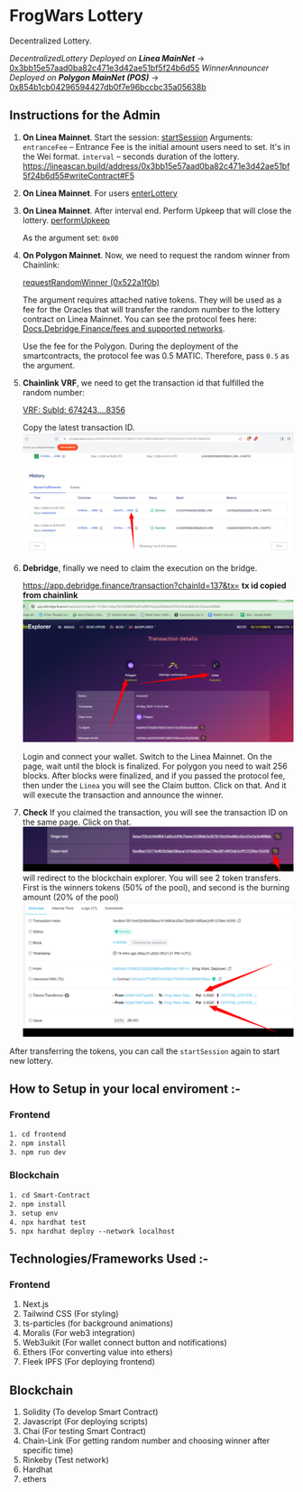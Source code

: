 # FrogWars Lottery
Decentralized Lottery.

_DecentralizedLottery Deployed on **Linea MainNet**_ -> [0x3bb15e57aad0ba82c471e3d42ae51bf5f24b6d55](https://lineascan.build/address/0x3bb15e57aad0ba82c471e3d42ae51bf5f24b6d55)
_WinnerAnnouncer Deployed on **Polygon MainNet (POS)**_ -> [0x854b1cb04296594427db0f7e96bccbc35a05638b](https://polygonscan.com/address/0x854b1cb04296594427db0f7e96bccbc35a05638b)


## Instructions for the Admin
1. **On Linea Mainnet**. Start the session:
    [startSession](https://lineascan.build/address/0x3bb15e57aad0ba82c471e3d42ae51bf5f24b6d55#writeContract#F12)
    Arguments:
        `entranceFee` &ndash; Entrance Fee is the initial amount users need to set. It's in the Wei format.
        `interval` &ndash; seconds duration of the lottery.
   https://lineascan.build/address/0x3bb15e57aad0ba82c471e3d42ae51bf5f24b6d55#writeContract#F5
2. **On Linea Mainnet**. For users
    [enterLottery](https://lineascan.build/address/0x3bb15e57aad0ba82c471e3d42ae51bf5f24b6d55#writeContract#F3)
    
3. **On Linea Mainnet**. After interval end. Perform Upkeep that will close the lottery.
    [performUpkeep](https://lineascan.build/address/0x3bb15e57aad0ba82c471e3d42ae51bf5f24b6d55#writeContract#F5)
    
    As the argument set: `0x00`
4. **On Polygon Mainnet**. Now, we need to request the random winner from Chainlink:

   [requestRandomWinner (0x522a1f0b)](https://polygonscan.com/address/0x854b1cb04296594427db0f7e96bccbc35a05638b#writeContract#F7)

    The argument requires attached native tokens. They will be used as a fee for the Oracles that will transfer the random number to the lottery contract on Linea Mainnet.
    You can see the protocol fees here: [Docs.Debridge.Finance/fees and supported networks](https://docs.debridge.finance/the-core-protocol/fees-and-supported-chains#current-flat-fee-for-messages-sent-from-different-chains).

    Use the fee for the Polygon. During the deployment of the smartcontracts, the protocol fee was 0.5 MATIC. Therefore, pass `0.5` as the argument.

5. **Chainlink VRF**, we need to get the transaction id that fulfilled the random number:

   [VRF: SubId: 674243....8356](https://vrf.chain.link/polygon/67424379512663932332268623715423188826394628625772023051424377045293146648356)

   Copy the latest transaction ID.
   ![vrf.png](vrf.png)
6. **Debridge**, finally we need to claim the execution on the bridge.

   https://app.debridge.finance/transaction?chainId=137&tx= **tx id copied from chainlink**
   ![debridge.png](debridge.png)

    Login and connect your wallet. Switch to the Linea Mainnet.
    On the page, wait until the block is finalized. For polygon you need to wait 256 blocks. 
    After blocks were finalized, and if you passed the protocol fee, then under the `Linea` you will see the Claim button.
    Click on that. And it will execute the transaction and announce the winner.
7. **Check** 
    If you claimed the transaction, you will see the transaction ID on the same page. Click on that.
    ![claim_txid.png](claim_txid.png)
    will redirect to the blockchain explorer. You will see 2 token transfers.
    First is the winners tokens (50% of the pool), and second is the burning amount (20% of the pool)
    ![img.png](img.png)

After transferring the tokens, you can call the `startSession` again to start new lottery.

## How to Setup in your local enviroment :-

### Frontend 
    1. cd frontend
    2. npm install
    3. npm run dev


### Blockchain
    1. cd Smart-Contract
    2. npm install
    3. setup env
    4. npx hardhat test
    5. npx hardhat deploy --network localhost
    
    
    
## Technologies/Frameworks Used :-

### Frontend
1. Next.js
2. Tailwind CSS (For styling)
3. ts-particles (for background animations)
4. Moralis (For web3 integration)
5. Web3uikit (For wallet connect button and notifications)
6. Ethers (For converting value into ethers)
7. Fleek IPFS (For deploying frontend)

## Blockchain
1. Solidity (To develop Smart Contract)
2. Javascript (For deploying scripts)
3. Chai (For testing Smart Contract)
4. Chain-Link (For getting random number and choosing winner after specific time)
5. Rinkeby (Test network)
6. Hardhat
7. ethers
